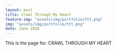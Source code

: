```yaml
---
layout: post
title: Crawl Through My Heart
feature-img: "assets/img/portfolio/ttt.png"
img: "assets/img/portfolio/ttt.png"
date: June 2018
---
```


This is the page for: CRAWL THROUGH MY HEART
